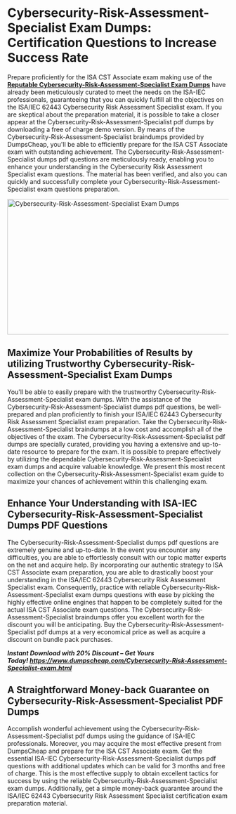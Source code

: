 <h1><strong><span data-sheets-root="1">Cybersecurity-Risk-Assessment-Specialist&nbsp;</span>Exam Dumps: Certification Questions to Increase Success Rate</strong></h1>
<p>Prepare proficiently for the ISA CST Associate exam making use of the <a href="https://www.dumpscheap.com/Cybersecurity-Risk-Assessment-Specialist-exam.html"><strong>Reputable Cybersecurity-Risk-Assessment-Specialist Exam Dumps</strong></a> have already been meticulously curated to meet the needs on the ISA-IEC professionals, guaranteeing that you can quickly fulfill all the objectives on the ISA/IEC 62443 Cybersecurity Risk Assessment Specialist exam. If you are skeptical about the preparation material, it is possible to take a closer appear at the Cybersecurity-Risk-Assessment-Specialist pdf dumps by downloading a free of charge demo version. By means of the Cybersecurity-Risk-Assessment-Specialist braindumps provided by DumpsCheap, you'll be able to efficiently prepare for the ISA CST Associate exam with outstanding achievement. The Cybersecurity-Risk-Assessment-Specialist dumps pdf questions are meticulously ready, enabling you to enhance your understanding in the Cybersecurity Risk Assessment Specialist exam questions. The material has been verified, and also you can quickly and successfully complete your Cybersecurity-Risk-Assessment-Specialist exam questions preparation.</p>
<p><img src="https://i.ibb.co/njyKCZp/Copy-of-Cybersecurity-Risk-Assessment-Specialist-Exam.png" alt="Cybersecurity-Risk-Assessment-Specialist Exam Dumps" width="550" height="309" /></p>
<h2><strong>Maximize Your Probabilities of Results by utilizing Trustworthy Cybersecurity-Risk-Assessment-Specialist Exam Dumps</strong></h2>
<p>You'll be able to easily prepare with the trustworthy Cybersecurity-Risk-Assessment-Specialist exam dumps. With the assistance of the Cybersecurity-Risk-Assessment-Specialist dumps pdf questions, be well-prepared and plan proficiently to finish your ISA/IEC 62443 Cybersecurity Risk Assessment Specialist exam preparation. Take the Cybersecurity-Risk-Assessment-Specialist braindumps at a low cost and accomplish all of the objectives of the exam. The Cybersecurity-Risk-Assessment-Specialist pdf dumps are specially curated, providing you having a extensive and up-to-date resource to prepare for the exam. It is possible to prepare effectively by utilizing the dependable Cybersecurity-Risk-Assessment-Specialist exam dumps and acquire valuable knowledge. We present this most recent collection on the Cybersecurity-Risk-Assessment-Specialist exam guide to maximize your chances of achievement within this challenging exam.</p>
<h2><strong>Enhance Your Understanding with ISA-IEC Cybersecurity-Risk-Assessment-Specialist Dumps PDF Questions</strong></h2>
<p>The Cybersecurity-Risk-Assessment-Specialist dumps pdf questions are extremely genuine and up-to-date. In the event you encounter any difficulties, you are able to effortlessly consult with our topic matter experts on the net and acquire help. By incorporating our authentic strategy to ISA CST Associate exam preparation, you are able to drastically boost your understanding in the ISA/IEC 62443 Cybersecurity Risk Assessment Specialist exam. Consequently, practice with reliable Cybersecurity-Risk-Assessment-Specialist exam dumps questions with ease by picking the highly effective online engines that happen to be completely suited for the actual ISA CST Associate exam questions. The Cybersecurity-Risk-Assessment-Specialist braindumps offer you excellent worth for the discount you will be anticipating. Buy the Cybersecurity-Risk-Assessment-Specialist pdf dumps at a very economical price as well as acquire a discount on bundle pack purchases.</p>
<p><strong><em>Instant Download with 20% Discount &ndash; Get Yours Today!</em>&nbsp;<a href="https://www.dumpscheap.com/Cybersecurity-Risk-Assessment-Specialist-exam.html"><em>https://www.dumpscheap.com/Cybersecurity-Risk-Assessment-Specialist-exam.html</em></a></strong></p>
<h2><strong>A Straightforward Money-back Guarantee on Cybersecurity-Risk-Assessment-Specialist PDF Dumps&nbsp;</strong></h2>
<p>Accomplish wonderful achievement using the Cybersecurity-Risk-Assessment-Specialist pdf dumps using the guidance of ISA-IEC professionals. Moreover, you may acquire the most effective present from DumpsCheap and prepare for the ISA CST Associate exam. Get the essential ISA-IEC Cybersecurity-Risk-Assessment-Specialist dumps pdf questions with additional updates which can be valid for 3 months and free of charge. This is the most effective supply to obtain excellent tactics for success by using the reliable Cybersecurity-Risk-Assessment-Specialist exam dumps. Additionally, get a simple money-back guarantee around the ISA/IEC 62443 Cybersecurity Risk Assessment Specialist certification exam preparation material.</p>
